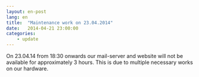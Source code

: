 ```yaml
---
layout: en-post
lang: en
title:  "Maintenance work on 23.04.2014"
date:   2014-04-21 23:00:00
categories:
    - update
---
```


On 23.04.14 from 18:30 onwards our mail-server and website will not be available for approximately 3 hours. This is due to multiple necessary works on our hardware.
